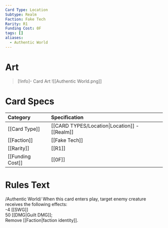 ```yaml
---
Card Type: Location
Subtype: Realm
Faction: Fake Tech
Rarity: R1
Funding Cost: 0F
tags: []
aliases:
  - Authentic World
---
```

# Art

> [!info]- Card Art
> ![[Authentic World.png]]

# Card Specs

| Category | Specification| 
| :--- | :--- |
| [[Card Type]] | [[CARD TYPES/Location\|Location]] - [[Realm]] | 
| [[Faction]] | [[Fake Tech]] |  
| [[Rarity]] | [[R1]] |  
| [[Funding Cost]] | [[0F]] |  

# Rules Text  

/Authentic World/ When this card enters play, target enemy creature receives the following effects:  
-4 [[SWG]]  
50 [[DMG|Guilt DMG]];  
Remove [[Faction|faction identity]].  